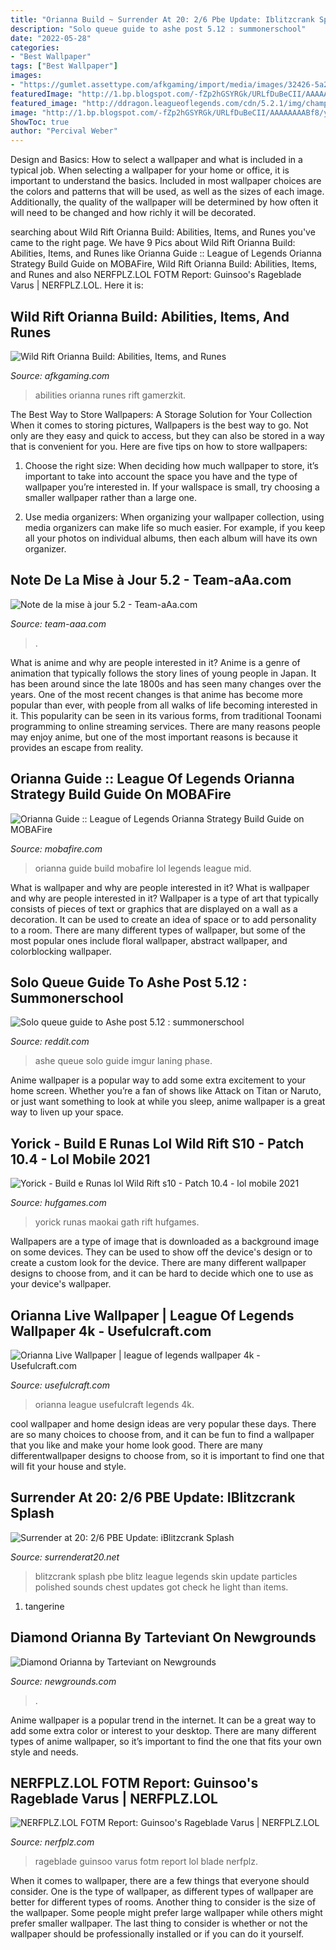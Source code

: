 ```yaml
---
title: "Orianna Build ~ Surrender At 20: 2/6 Pbe Update: Iblitzcrank Splash"
description: "Solo queue guide to ashe post 5.12 : summonerschool"
date: "2022-05-28"
categories:
- "Best Wallpaper"
tags: ["Best Wallpaper"]
images:
- "https://gumlet.assettype.com/afkgaming/import/media/images/32426-5a254e06f137067007d99f964d177cc5.jpeg?w=1200&amp;auto=format%2Ccompress&amp;ogImage=true"
featuredImage: "http://1.bp.blogspot.com/-fZp2hGSYRGk/URLfDuBeCII/AAAAAAAABf8/yvVRERKgmA8/s1600/Blitzcrank_Splash_6.jpg"
featured_image: "http://ddragon.leagueoflegends.com/cdn/5.2.1/img/champion/Vayne.png"
image: "http://1.bp.blogspot.com/-fZp2hGSYRGk/URLfDuBeCII/AAAAAAAABf8/yvVRERKgmA8/s1600/Blitzcrank_Splash_6.jpg"
ShowToc: true
author: "Percival Weber"
---
```



Design and Basics: How to select a wallpaper and what is included in a typical job.
When selecting a wallpaper for your home or office, it is important to understand the basics. Included in most wallpaper choices are the colors and patterns that will be used, as well as the sizes of each image. Additionally, the quality of the wallpaper will be determined by how often it will need to be changed and how richly it will be decorated.

	

		
searching about Wild Rift Orianna Build: Abilities, Items, and Runes you've came to the right page. We have 9 Pics about Wild Rift Orianna Build: Abilities, Items, and Runes like Orianna Guide :: League of Legends Orianna Strategy Build Guide on MOBAFire, Wild Rift Orianna Build: Abilities, Items, and Runes and also NERFPLZ.LOL FOTM Report: Guinsoo&#039;s Rageblade Varus | NERFPLZ.LOL. Here it is:
		
    
## Wild Rift Orianna Build: Abilities, Items, And Runes

<img loading=lazy src="https://gumlet.assettype.com/afkgaming/import/media/images/32426-5a254e06f137067007d99f964d177cc5.jpeg?w=1200&amp;auto=format%2Ccompress&amp;ogImage=true" onerror="this.onerror=null;this.src='https://tse4.mm.bing.net/th?id=OIP.Hxf-uYaBWa-Nt-lfNNJ3HAHaD4&amp;pid=15.1';" alt="Wild Rift Orianna Build: Abilities, Items, and Runes">

_Source: afkgaming.com_

>abilities orianna runes rift gamerzkit. 

	

The Best Way to Store Wallpapers: A Storage Solution for Your Collection
When it comes to storing pictures, Wallpapers is the best way to go. Not only are they easy and quick to access, but they can also be stored in a way that is convenient for you. Here are five tips on how to store wallpapers:
1) Choose the right size: When deciding how much wallpaper to store, it’s important to take into account the space you have and the type of wallpaper you’re interested in. If your wallspace is small, try choosing a smaller wallpaper rather than a large one.

2) Use media organizers: When organizing your wallpaper collection, using media organizers can make life so much easier. For example, if you keep all your photos on individual albums, then each album will have its own organizer.

    
## Note De La Mise à Jour 5.2 - Team-aAa.com

<img loading=lazy src="http://ddragon.leagueoflegends.com/cdn/5.2.1/img/champion/Vayne.png" onerror="this.onerror=null;this.src='https://tse1.mm.bing.net/th?id=OIP.tBqy2wShuvBjW1Q9El-E1gHaHa&amp;pid=15.1';" alt="Note de la mise à jour 5.2 - Team-aAa.com">

_Source: team-aaa.com_

>. 

	

What is anime and why are people interested in it?
Anime is a genre of animation that typically follows the story lines of young people in Japan. It has been around since the late 1800s and has seen many changes over the years. One of the most recent changes is that anime has become more popular than ever, with people from all walks of life becoming interested in it. This popularity can be seen in its various forms, from traditional Toonami programming to online streaming services. There are many reasons people may enjoy anime, but one of the most important reasons is because it provides an escape from reality.

    
## Orianna Guide :: League Of Legends Orianna Strategy Build Guide On MOBAFire

<img loading=lazy src="http://mobafire.com/images/avatars/orianna-bladecraft.png" onerror="this.onerror=null;this.src='https://tse3.mm.bing.net/th?id=OIP.RbAIjnSelN9BBT6Y8X05zQAAAA&amp;pid=15.1';" alt="Orianna Guide :: League of Legends Orianna Strategy Build Guide on MOBAFire">

_Source: mobafire.com_

>orianna guide build mobafire lol legends league mid. 

	

What is wallpaper and why are people interested in it?
What is wallpaper and why are people interested in it?
Wallpaper is a type of art that typically consists of pieces of text or graphics that are displayed on a wall as a decoration. It can be used to create an idea of space or to add personality to a room. There are many different types of wallpaper, but some of the most popular ones include floral wallpaper, abstract wallpaper, and colorblocking wallpaper.

    
## Solo Queue Guide To Ashe Post 5.12 : Summonerschool

<img loading=lazy src="http://i.imgur.com/iDxTZoG.png" onerror="this.onerror=null;this.src='https://tse2.mm.bing.net/th?id=OIP.sGa8K2o3Y-aHbqTlNygjowHaCW&amp;pid=15.1';" alt="Solo queue guide to Ashe post 5.12 : summonerschool">

_Source: reddit.com_

>ashe queue solo guide imgur laning phase. 

	

Anime wallpaper is a popular way to add some extra excitement to your home screen. Whether you’re a fan of shows like Attack on Titan or Naruto, or just want something to look at while you sleep, anime wallpaper is a great way to liven up your space.

    
## Yorick - Build E Runas Lol Wild Rift S10 - Patch 10.4 - Lol Mobile 2021

<img loading=lazy src="https://i1.wp.com/hufgames.com/wp-content/uploads/2018/08/Untitled-1.jpg?resize=971%2C474&amp;ssl=1" onerror="this.onerror=null;this.src='https://tse1.mm.bing.net/th?id=OIP.wsIH3kaeNVOXBanuMr3CewHaDn&amp;pid=15.1';" alt="Yorick - Build e Runas lol Wild Rift s10 - Patch 10.4 - lol mobile 2021">

_Source: hufgames.com_

>yorick runas maokai gath rift hufgames. 

	

Wallpapers are a type of image that is downloaded as a background image on some devices. They can be used to show off the device's design or to create a custom look for the device. There are many different wallpaper designs to choose from, and it can be hard to decide which one to use as your device's wallpaper.

    
## Orianna Live Wallpaper | League Of Legends Wallpaper 4k - Usefulcraft.com

<img loading=lazy src="https://www.usefulcraft.com/wp-content/uploads/2019/12/orianna-live-wallpaper-22.jpg" onerror="this.onerror=null;this.src='https://tse2.mm.bing.net/th?id=OIP.ZAYZX-ujChPKmF4Apyfv4wHaKL&amp;pid=15.1';" alt="Orianna Live Wallpaper | league of legends wallpaper 4k - Usefulcraft.com">

_Source: usefulcraft.com_

>orianna league usefulcraft legends 4k. 

	

cool wallpaper and home design ideas are very popular these days. There are so many choices to choose from, and it can be fun to find a wallpaper that you like and make your home look good. There are many differentwallpaper designs to choose from, so it is important to find one that will fit your house and style.

    
## Surrender At 20: 2/6 PBE Update: IBlitzcrank Splash

<img loading=lazy src="http://1.bp.blogspot.com/-fZp2hGSYRGk/URLfDuBeCII/AAAAAAAABf8/yvVRERKgmA8/s1600/Blitzcrank_Splash_6.jpg" onerror="this.onerror=null;this.src='https://tse3.mm.bing.net/th?id=OIP.s6K5v6FpPa4kEo_EOlxlHgHaEX&amp;pid=15.1';" alt="Surrender at 20: 2/6 PBE Update: iBlitzcrank Splash">

_Source: surrenderat20.net_

>blitzcrank splash pbe blitz league legends skin update particles polished sounds chest updates got check he light than items. 

	

1. tangerine 

    
## Diamond Orianna By Tarteviant On Newgrounds

<img loading=lazy src="https://art.ngfiles.com/thumbnails/249000/249778_full.jpg?f1552335262" onerror="this.onerror=null;this.src='https://tse2.mm.bing.net/th?id=OIP.jjRzZrvtpIbF11d7iXJx5gAAAA&amp;pid=15.1';" alt="Diamond Orianna by Tarteviant on Newgrounds">

_Source: newgrounds.com_

>. 

	

Anime wallpaper is a popular trend in the internet. It can be a great way to add some extra color or interest to your desktop. There are many different types of anime wallpaper, so it’s important to find the one that fits your own style and needs.

    
## NERFPLZ.LOL FOTM Report: Guinsoo&#039;s Rageblade Varus | NERFPLZ.LOL

<img loading=lazy src="https://2.bp.blogspot.com/-ADSCbKjSQvg/WeyviMSxKEI/AAAAAAAARrE/laohuATwJIwXFzUd0pESGcRkgdicio_lgCLcBGAs/s1600/1.png" onerror="this.onerror=null;this.src='https://tse2.mm.bing.net/th?id=OIP.jnJIZlJp88LG5PnFCt1aDwAAAA&amp;pid=15.1';" alt="NERFPLZ.LOL FOTM Report: Guinsoo&#039;s Rageblade Varus | NERFPLZ.LOL">

_Source: nerfplz.com_

>rageblade guinsoo varus fotm report lol blade nerfplz. 

	

When it comes to wallpaper, there are a few things that everyone should consider. One is the type of wallpaper, as different types of wallpaper are better for different types of rooms. Another thing to consider is the size of the wallpaper. Some people might prefer large wallpaper while others might prefer smaller wallpaper. The last thing to consider is whether or not the wallpaper should be professionally installed or if you can do it yourself.

